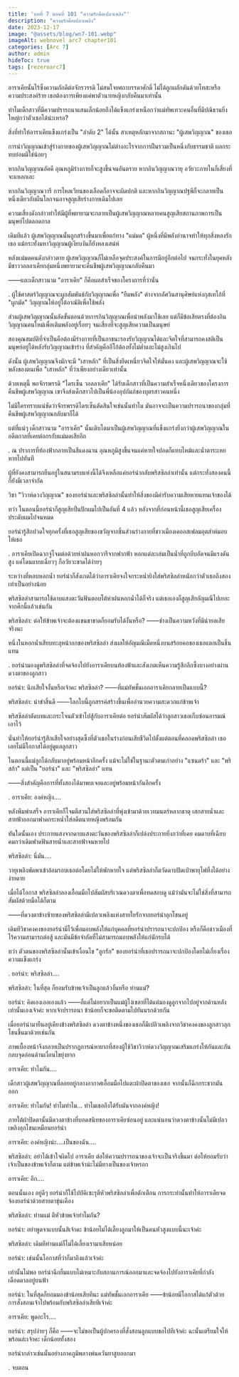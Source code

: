 ```yaml
---
title: 'บทที่ 7 ตอนที่ 101 "ความรักคือเปลวเพลิง"'
description: "ความรักคือเปลวเพลิง"
date: 2023-12-17
image: "@assets/blog/wn7-101.webp"
imageAlt: webnovel arc7 chapter101
categories: [Arc 7]
author: admin
hideToc: true
tags: [rezeroarc7]
---
```

อาราเคียนั้นไร้ซึ่งความภักดีต่อจักรวรรดิ ไม่สนใจยศถาบรรดาศักดิ์ ไม่ได้ถูกผลักดันด้วยโทสะหรือความประสงค์ร้าย เธอต้องการเพียงแค่พาตัวนายหญิงกลับคืนมาเท่านั้น

ทำไมเด็กสาวที่มีความปรารถนาแสนเล็กน้อยถึงได้แข็งแกร่งเหนือกว่าแม่ทัพเทวะคนอื่นที่มีปณิธานยิ่งใหญ่กว่าตัวเธอได้น่ะเหรอ?

สิ่งที่ทำให้อาราเคียแข็งแกร่งเป็น "ลำดับ 2" ได้นั้น สาเหตุหลักมาจากสถานะ "ผู้เสพวิญญาณ" ของเธอ

การนำวิญญาณเข้าสู่ร่างกายของผู้เสพวิญญาณไม่ต่างอะไรจากการฝืนรวมเป็นหนึ่งกับธรรมชาติ ผลกระทบย่อมมิใช่น้อยๆ

หากกินวิญญาณอัคคี อุณหภูมิร่างกายก็จะสูงขึ้นจนอันตราย หากกินวิญญาณวายุ อวัยวะภายในก็เสี่ยงที่จะแหลกเละ

หากกินวิญญาณวารี การไหลเวียนของเลือดก็อาจจะผิดปกติ และหากกินวิญญาณปฐพีก็จะกลายเป็นหนึ่งเดียวกับผืนโลกจนอาจสูญเสียร่างกายเดิมไปเลย

ความเสี่ยงดังกล่าวทำให้มีผู้ที่พยายามจะกลายเป็นผู้เสพวิญญาณหลายคนสูญเสียสถานภาพการเป็นมนุษย์ไปตลอดกาล

เดิมทีแล้ว ผู้เสพวิญญาณนั้นถูกสร้างขึ้นมาเพื่อแก้ทาง "แม่มด" ผู้หนึ่งที่มีพลังอำนาจทำให้ทุกสิ่งหลงรักเธอ แม้กระทั่งมหาวิญญาณผู้เงียบงันก็ยังหลงเสน่ห์

หลังแม่มดคนดังกล่าวตาย ผู้เสพวิญญาณก็ไม่เหลือจุดประสงค์ในการมีอยู่อีกต่อไป จนกระทั่งในยุคหลัง มีชาววอลลาเคียกลุ่มหนึ่งพยายามจะคืนชีพผู้เสพวิญญาณกลับคืนมา

――และเด็กสาวนาม "อาราเคีย" ก็คือผลสำเร็จของโครงการที่ว่านั่น

.
ผู้ใช้ศาสตร์วิญญาณจะผูกสัมพันธ์กับวิญญาณเพื่อ "ยืมพลัง" ต่างจากอัศวินสานุศิษย์แห่งกุสเทโก้ที่ "ผูกมัด" วิญญาณให้อยู่ใต้อาณัติเพื่อใช้พลัง

ส่วนผู้เสพวิญญาณนั้นลัดขั้นตอนด้วยการกินวิญญาณเพื่อนำพลังมาใช้เลย แต่ก็มีข้อเสียตรงที่ต้องกินวิญญาณตนใหม่เพื่อเติมพลังอยู่เรื่อยๆ จนเสี่ยงที่จะสูญเสียความเป็นมนุษย์

สองคุณสมบัติที่จำเป็นคือต้องมีร่างกายที่เป็นภาชนะรองรับวิญญาณได้และจิตใจที่สามารถคงสติเป็นมนุษย์อยู่ได้หลังรับวิญญาณเข้าร่าง ที่สำคัญคืออีโก้ต้องทั้งไม่ต่ำและไม่สูงเกินไป

ดังนั้น ผู้เสพวิญญาณจึงมักจะมี "เสาหลัก" ที่เป็นสิ่งยึดเหนี่ยวจิตใจให้มั่นคง และผู้เสพวิญญาณจะใช้พลังของตนเพื่อ "เสาหลัก" ที่ว่าเพียงอย่างเดียวเท่านั้น

ด้วยเหตุนี้ พอจักรพรรดิ "ไดรเซ็น วอลลาเคีย" ได้รับเด็กสาวที่เป็นความสำเร็จหนึ่งเดียวของโครงการคืนชีพผู้เสพวิญญาณ เขาจึงส่งเด็กสาวไปเป็นพี่น้องอุปถัมภ์ของบุตรสาวคนหนึ่ง

ไม่มีใครทราบแน่ชัดว่าจักรพรรดิไดรเซ็นตัดสินใจเช่นนั้นทำไม มันอาจจะเป็นความปรารถนาของกลุ่มที่คืนชีพผู้เสพวิญญาณกลับมาก็ได้

แต่ที่แน่ๆ เด็กสาวนาม "อาราเคีย" นั้นเติบโตมาเป็นผู้เสพวิญญาณที่แข็งแกร่งยิ่งกว่าผู้เสพวิญญาณในอดีตกาลที่เคยต่อกรกับแม่มดเสียอีก

.
ณ ปราการที่ท้องฟ้ากลายเป็นสีแดงฉาน อุณหภูมิสูงขึ้นจนแค่หายใจปอดก็แทบไหม้และน้ำตาระเหยหายไปทันที

ผู้ที่ยังคงสามารถยืนอยู่ในสนามรบแห่งนี้ได้จึงเหลือแค่ยอร์น่ากลับพริสซิลล่าเท่านั้น แต่กระทั่งสองคนนี้ก็ยังมีเวลาจำกัด

วิชา "วิวาห์ดวงวิญญาณ" ของยอร์น่าและพริสซิลล่านั้นทำให้สิ่งของมีค่ารับความเสียหายแทนเจ้าของได้

ทว่า ในตอนนี้ยอร์น่าก็สูญเสียปิ่นปักผมไปเป็นอันที่ 4 แล้ว หลังจากที่ก่อนหน้านี้เธอสูญเสียเครื่องประดับผมไปจนหมด

ยอร์น่ารู้สึกปวดใจทุกครั้งที่เธอสูญเสียของขวัญจากชิ้นส่วนร่างกายที่ชาวเมืองเคออสเฟลมอุตส่าห์มอบให้เธอ

.
อาราเคียเปิดฉากจู่โจมต่อด้วยห่าฝนหอกวารีจากฟากฟ้า หอกแต่ละเล่มเป็นน้ำที่ถูกบีบอัดจนมีแรงดันสูง แค่โดนแบบเฉี่ยวๆ ก็อวัยวะขาดได้ง่ายๆ

ระหว่างที่หลบหอกน้ำ ยอร์น่าก็สังเกตได้ว่าอาราเคียจงใจกระหน่ำยิงใส่พริสซิลล่าหนักกว่าตัวเธอถึงสองเท่าเป็นอย่างน้อย

พริสซิลล่าสามารถใช้ดาบแสงตะวันฟันตอบโต้ห่าฝนหอกน้ำได้ก็จริง แต่เธอเองก็สูญเสียอัญมณีไปเยอะจากศึกนี้แล้วเช่นกัน

พริสซิลล่า: ต่อให้ข้าพเจ้าจะต้องแขนขาขาดก็ยอมรับได้งั้นหรือ? ――ช่างเป็นความหวังที่มิน่ายลเสียจริงนะ

หนึ่งในหอกน้ำเสียบทะลุหน้าอกของพริสซิลล่า ส่งผลให้อัญมณีเม็ดหนึ่งบนสร้อยคอของเธอแตกเป็นชิ้นแทน

.
ยอร์น่ามองดูพริสซิลล่าที่จดจ้องไปยังอาราเคียบนท้องฟ้าและสังเกตเห็นความรู้สึกลึกซึ้งบางอย่างผ่านดวงตาของลูกสาว

ยอร์น่า: นึกเสียใจงั้นหรือเจ้าคะ พริสซิลล่า? ――ที่แม่ทัพชั้นเอกอาราเคียกลายเป็นแบบนี้?

พริสซิลล่า: น่าขำสิ้นดี ――โลกใบนี้ถูกสรรค์สร้างขึ้นเพื่ออำนวยความสะดวกแก่ข้าพเจ้า

พริสซิลล่าตัดบทและกระโจนตัวเข้าไปสู้กับอาราเคียต่อ ยอร์น่าสัมผัสได้ว่าลูกสาวเธอเก็บซ่อนอารมณ์เอาไว้

นั่นทำให้ยอร์น่ารู้สึกเสียใจอย่างสุดซึ้งที่ตัวเธอในร่างก่อนเสียชีวิตไปตั้งแต่ตอนที่คลอดพริสซิลล่า เธอเลยไม่มีโอกาสได้อยู่ดูแลลูกสาว

ในตอนนี้แม่ลูกได้กลับมาอยู่พร้อมหน้าอีกครั้ง แม้จะไม่ใช่ในฐานะตัวตนเก่าอย่าง "แซนดร้า" และ "พริสก้า" แต่เป็น "ยอร์น่า" และ "พริสซิลล่า" แทน

――สิ่งสำคัญคือการที่ทั้งสองได้มาพบเจอและอยู่พร้อมหน้ากันอีกครั้ง

.
อาราเคีย: องค์หญิง....

หลังพึมพำเสร็จ อาราเคียก็โจมตีสวนใส่พริสซิลล่าที่พุ่งเข้ามาด้วยเวทมนตร์หลากธาตุ เสกสายน้ำและสายฟ้าออกมาฟาดกระหน่ำใส่อดีตนายหญิงพร้อมกัน

ทันใดนั้นเอง ประกายแสงจากดาบแสงตะวันของพริสซิลล่าก็เปล่งประกายยิ่งกว่าที่เคย คมดาบที่เฉียบคมกว่าเดิมฟาดฟันสายน้ำและสายฟ้าจนหายไป

พริสซิลล่า: นี่มัน....

วายุเพลิงพัดพาเข้าล้อมรอบเธอต่อโดยไม่ให้พักหายใจ แต่พริสซิลล่าก็ตวัดดาบปัดเป่าพายุไฟทิ้งได้อย่างง่ายดาย

เมื่อได้โอกาส พริสซิลล่าลองเอื้อมมือไปสัมผัสบริเวณดวงตาเพื่อทดสอบดู แม้ว่ามันจะไม่ใช่สิ่งที่สามารถสัมผัสด้วยมือได้ก็ตาม

――ที่ดวงตาข้างซ้ายของพริสซิลล่ามีเปลวเพลิงแห่งสายใยรักจากยอร์น่าลุกโชนอยู่

เดิมทีวิชาคงคงของยอร์น่ามีไว้เพื่อมอบพลังให้แก่บุคคลที่ยอร์น่าปรารถนาจะปกป้อง หรือก็คือชาวเมืองที่ไร้ความสามารถต่อสู้ และมันมีข้อจำกัดที่ไม่สามารถมอบพลังให้แก่นักรบได้

ทว่า ตัวตนของพริสซิลล่านั้นเข้าเงื่อนไข "ลูกรัก" ของยอร์น่าที่เธอปรารถนาจะปกป้องโดยไม่เกี่ยงเรื่องความแข็งแกร่ง

.
ยอร์น่า: พริสซิลล่า....

พริสซิลล่า: ในที่สุด ก็ยอมรับข้าพเจ้าเป็นลูกแล้วงั้นหรือ ท่านแม่?

ยอร์น่า: คิดเองเออเองแล้ว ――ก็แค่ไม่อยากเป็นแม่ผู้โง่เขลาที่ได้แต่มองดูลูกจากไปอยู่จากด้านหลังเท่านั้นเองเจ้าค่ะ หากเจ้าปรารถนา ข้าน้อยก็จะขอติดตามไปยันนรกด้วยกัน

เมื่อยอร์น่ามายืนอยู่เคียงข้างพริสซิลล่า ดวงตาข้างหนึ่งของเธอก็มีเปลิวเพลิงจากวิชาคงคงของลูกสาวลุกโชนขึ้นมาด้วยเช่นกัน

ภาพเบื้องหน้าจึงกลายเป็นปรากฏการณ์หายากที่สองผู้ใช้วิชาวิวาห์ดวงวิญญาณเสริมแกร่งให้กันและกัน กลบจุดอ่อนด้านเงื่อนไขยุ่งยาก

อาราเคีย: ทำไมกัน....

เด็กสาวผู้เสพวิญญาณที่ลอยอยู่กลางอากาศเอื้อมมือไปแตะผ้าปิดตาของเธอ จากนั้นก็ฉีกกระชากมันออก

อาราเคีย: ทำไมกัน! ทำไมทำไม... ทำไมเธอถึงได้รับมันจากองค์หญิง!

ภายใต้ผ้าปิดตานั้นมีดวงตาข้างที่บอดสนิทของอาราเคียซ่อนอยู่ และแน่นอนว่าดวงตาข้างนั้นไม่มีเปลวเพลิงลุกโชนเหมือนยอร์น่า

อาราเคีย: องค์หญิงน่ะ....เป็นของฉัน....

พริสซิลล่า: อย่าได้เข้าใจผิดไป อาราเคีย ต่อให้ความปรารถนาของเจ้าจะเป็นจริงขึ้นมา ต่อให้ยอมรับว่าเจ้าเป็นของข้าพเจ้าก็ตาม แต่ข้าพเจ้าน่ะไม่มีทางเป็นของเจ้าหรอก

อาราเคีย: อึก....

ตอนนั้นเอง อยู่ดีๆ ยอร์น่าก็ใช้ไปป์คิเซะรุตีหัวพริสซิลล่าเพื่อตักเตือน การกระทำนั้นทำให้อาราเคียจดจ้องยอร์น่าด้วยสายตาขุ่นเคือง

พริสซิลล่า: ท่านแม่ ตีหัวข้าพเจ้าทำไมกัน?

ยอร์น่า: อย่าพูดจาแบบนั้นสิเจ้าคะ ข้าน้อยไม่ได้เลี้ยงลูกมาให้เป็นคนหัวสูงแบบนี้นะเจ้าค่ะ

พริสซิลล่า: เดิมทีท่านแม่ก็ไม่ได้เลี้ยงเรามาเสียหน่อย

ยอร์น่า: เช่นนั้นโอกาสที่ว่าก็มาถึงแล้วเจ้าค่ะ

เท่านั้นไม่พอ ยอร์น่าฉีกยิ้มแบบไม่เหมาะกับสถานการณ์ออกมาและจดจ้องไปยังอาราเคียที่กำลังเดือดดาลอยู่บนฟ้า

ยอร์น่า: ในที่สุดก็ยอมมองข้าน้อยเสียทีนะ แม่ทัพชั้นเอกอาราเคีย ――ข้าน้อยมีโอกาสได้แก้ตัวด้วยการสั่งสอนเจ้าไปพร้อมกับพริสซิลล่าเสียทีเจ้าค่ะ

อาราเคีย: พูดอะไร....

ยอร์น่า: สรุปง่ายๆ ก็คือ ――จะไม่ขอเป็นผู้ปกครองที่สั่งสอนลูกแบบขอไปทีเจ้าค่ะ ฉะนั้นเตรียมใจให้พร้อมล่ะเจ้าคะ เด็กน้อยทั้งสอง

ยอร์น่ากล่าวเช่นนั้นอย่างภาคภูมิพลางพ่นควันยาสูบออกมา

.
จบตอน